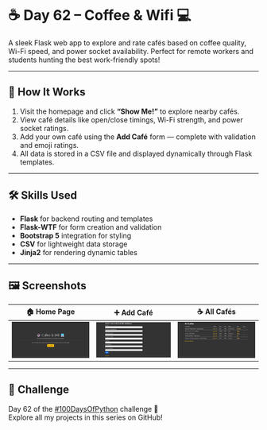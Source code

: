# ☕ Day 62 – Coffee & Wifi 💻  
A sleek Flask web app to explore and rate cafés based on coffee quality, Wi-Fi speed, and power socket availability. Perfect for remote workers and students hunting the best work-friendly spots!

---

## 🚀 How It Works  
1. Visit the homepage and click **“Show Me!”** to explore nearby cafés.  
2. View café details like open/close timings, Wi-Fi strength, and power socket ratings.  
3. Add your own café using the **Add Café** form — complete with validation and emoji ratings.  
4. All data is stored in a CSV file and displayed dynamically through Flask templates.

---

## 🛠 Skills Used  
- **Flask** for backend routing and templates  
- **Flask-WTF** for form creation and validation  
- **Bootstrap 5** integration for styling  
- **CSV** for lightweight data storage  
- **Jinja2** for rendering dynamic tables  

---

## 🖼 Screenshots  

| 🏠 Home Page | ➕ Add Café | ☕ All Cafés |
|---------------|-------------|--------------|
| <img src="screenshots/home.png" width="320"/> | <img src="screenshots/add_cafe.png" width="320"/> | <img src="screenshots/all_cafes.png" width="320"/> |

---

## 📅 Challenge  
Day 62 of the [#100DaysOfPython](https://github.com/chiragdhawan07/100-days-of-python) challenge 🚀  
Explore all my projects in this series on GitHub!

